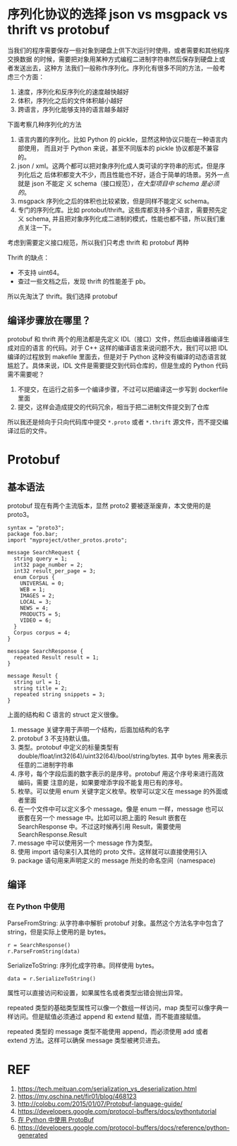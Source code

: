 # 序列化协议的选择 json vs msgpack vs thrift vs protobuf


<!--
ID: 939349c8-38bd-4e46-b825-ffaa73d71661
Status: publish
Date: 2018-07-14T19:45:00
Modified: 2020-05-16T11:17:14
wp_id: 594
-->


当我们的程序需要保存一些对象到硬盘上供下次运行时使用，或者需要和其他程序交换数据
的时候，需要把对象用某种方式编程二进制字符串然后保存到硬盘上或者发送出去，这种方
法我们一般称作序列化。序列化有很多不同的方法，一般考虑三个方面：

1. 速度，序列化和反序列化的速度越快越好
2. 体积，序列化之后的文件体积越小越好
3. 跨语言，序列化能够支持的语言越多越好

下面考察几种序列化的方法

1. 语言内置的序列化。比如 Python 的 pickle，显然这种协议只能在一种语言内部使用，
   而且对于 Python 来说，甚至不同版本的 pickle 协议都是不兼容的。
2. json / xml。这两个都可以把对象序列化成人类可读的字符串的形式，但是序列化后之
   后体积都变大不少，而且性能也不好，适合于简单的场景。另外一点就是 json 不能定
   义 schema（接口规范），*在大型项目中 schema 是必须的*。
3. msgpack 序列化之后的体积也比较紧致，但是同样不能定义 schema。
3. 专门的序列化库。比如 protobuf/thrift。这些库都支持多个语言，需要预先定义
   schema, 并且把对象序列化成二进制的模式，性能也都不错，所以我们重点关注一下。

考虑到需要定义接口规范，所以我们只考虑 thrift 和 protobuf 两种

Thrift 的缺点：

- 不支持 uint64。
- 查过一些文档之后，发现 thrift 的性能差于 pb。

所以先淘汰了 thrift。我们选择 protobuf

## 编译步骤放在哪里？

protobuf 和 thrift 两个的用法都是先定义 IDL（接口）文件，然后由编译器编译生成对应的语言
的代码。对于 C++ 这样的编译语言来说问题不大，我们可以把 IDL 编译的过程放到
makefile 里面去，但是对于 Python 这种没有编译的动态语言就尴尬了。具体来说，IDL
文件是需要提交到代码仓库的，但是生成的 Python 代码需不需要呢？

1. 不提交，在运行之前多一个编译步骤，不过可以把编译这一步写到 dockerfile 里面
2. 提交，这样会造成提交的代码冗余，相当于把二进制文件提交到了仓库

所以我还是倾向于只向代码库中提交 `*.proto` 或者 `*.thrift` 源文件，而不提交编译过后的文件。

# Protobuf

## 基本语法

protobuf 现在有两个主流版本，显然 proto2 要被逐渐废弃，本文使用的是 proto3。

```
syntax = "proto3";
package foo.bar;
import "myproject/other_protos.proto";

message SearchRequest {
  string query = 1;
  int32 page_number = 2;
  int32 result_per_page = 3;
  enum Corpus {
    UNIVERSAL = 0;
    WEB = 1;
    IMAGES = 2;
    LOCAL = 3;
    NEWS = 4;
    PRODUCTS = 5;
    VIDEO = 6;
  }
  Corpus corpus = 4;
}

message SearchResponse {
  repeated Result result = 1;
}

message Result {
  string url = 1;
  string title = 2;
  repeated string snippets = 3;
}
```

上面的结构和 C 语言的 struct 定义很像。

1. message 关键字用于声明一个结构，后面加结构的名字
2. protobuf 3 不支持默认值。
3. 类型。protobuf 中定义的标量类型有 double/float/int32(64)/uint32(64)/bool/string/bytes.
   其中 bytes 用来表示任意的二进制字符串
4. 序号，每个字段后面的数字表示的是序号。protobuf 用这个序号来进行高效编码，需要
   注意的是，如果要增添字段不能复用已有的序号。
6. 枚举。可以使用 enum 关键字定义枚举。枚举可以定义在 message 的外面或者里面
7. 在一个文件中可以定义多个 message。像是 enum 一样，message 也可以嵌套在另一个
   message 中。比如可以把上面的 Result 嵌套在 SearchResponse 中。不过这时候再引用
   Result，需要使用 SearchResponse.Result
8. message 中可以使用另一个 message 作为类型。
9. 使用 import 语句来引入其他的 proto 文件。这样就可以直接使用引入
10. package 语句用来声明定义的 message 所处的命名空间（namespace)

## 编译

### 在 Python 中使用

ParseFromString: 从字符串中解析 protobuf 对象。虽然这个方法名字中包含了 string，但是实际上使用的是 bytes。

```
r = SearchResponse()
r.ParseFromString(data)
```

SerializeToString: 序列化成字符串。同样使用 bytes。

```
data = r.SerializeToString()
```

属性可以直接访问和设置，如果属性名或者类型出错会抛出异常。

repeated 类型的基础类型属性可以像一个数组一样访问，map 类型可以像字典一样访问。但是赋值必须通过 append 和 extend 赋值，而不能直接赋值。

repeated 类型的 message 类型不能使用 append，而必须使用 add 或者 extend 方法。这样可以确保 message 类型被拷贝进去。

# REF

1. https://tech.meituan.com/serialization_vs_deserialization.html
2. https://my.oschina.net/fir01/blog/468123
3. http://colobu.com/2015/01/07/Protobuf-language-guide/
4. https://developers.google.com/protocol-buffers/docs/pythontutorial
5. [在 Python 中使用 ProtoBuf](https://blog.csdn.net/losophy/article/details/17006573)
6. https://developers.google.com/protocol-buffers/docs/reference/python-generated